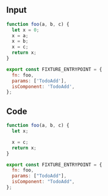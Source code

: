 
## Input

```javascript
function foo(a, b, c) {
  let x = 0;
  x = a;
  x = b;
  x = c;
  return x;
}

export const FIXTURE_ENTRYPOINT = {
  fn: foo,
  params: ['TodoAdd'],
  isComponent: 'TodoAdd',
};

```

## Code

```javascript
function foo(a, b, c) {
  let x;

  x = c;
  return x;
}

export const FIXTURE_ENTRYPOINT = {
  fn: foo,
  params: ["TodoAdd"],
  isComponent: "TodoAdd",
};

```
      
